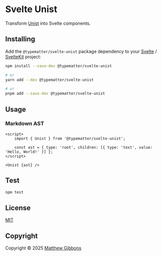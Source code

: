 # Svelte Unist

Transform [Unist](https://github.com/syntax-tree/unist) into Svelte components.

## Installing

Add the `@typematter/svelte-unist` package dependency to your [Svelte](https://svelte.dev) / [SvelteKit](https://kit.svelte.dev) project:

```sh
npm install --save-dev @typematter/svelte-unist

# or
yarn add --dev @typematter/svelte-unist

# or
pnpm add --save-dev @typematter/svelte-unist
```

## Usage

### Markdown AST

```svelte
<script>
	import { Unist } from '@typematter/svelte-unist';

	const ast = { type: 'root', children: [{ type: 'text', value: 'Hello, World!' }] };
</script>

<Unist {ast} />
```

## Test

```sh
npm test
```

## License

[MIT](LICENSE)

## Copyright

Copyright &copy; 2025 [Matthew Gibbons](https://github.com/accuser)
